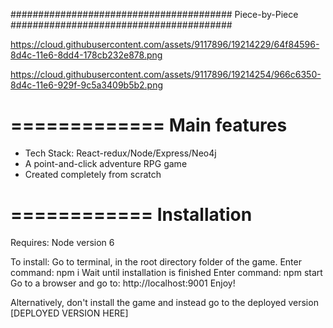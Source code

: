 ########################################
Piece-by-Piece
########################################

https://cloud.githubusercontent.com/assets/9117896/19214229/64f84596-8d4c-11e6-8dd4-178cb232e878.png

https://cloud.githubusercontent.com/assets/9117896/19214254/966c6350-8d4c-11e6-929f-9c5a3409b5b2.png

=============
Main features
=============

* Tech Stack: React-redux/Node/Express/Neo4j 
* A point-and-click adventure RPG game
* Created completely from scratch


============
Installation
============

Requires:
Node version 6

To install:
Go to terminal, in the root directory folder of the game.
Enter command: npm i
Wait until installation is finished
Enter command: npm start
Go to a browser and go to: http://localhost:9001
Enjoy!

Alternatively, don't install the game and instead go to the deployed version
[DEPLOYED VERSION HERE]
